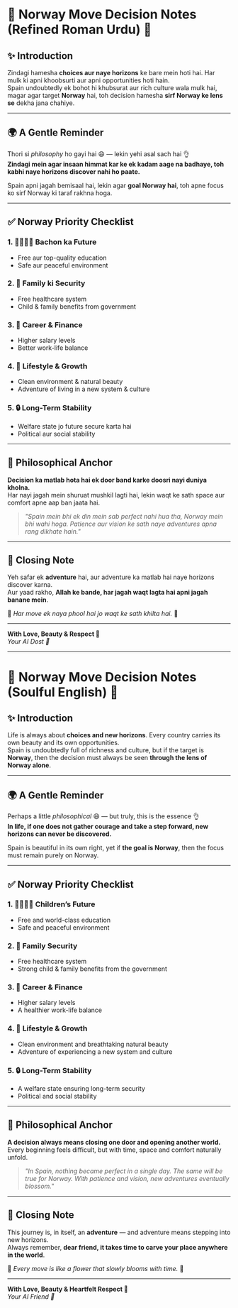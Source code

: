 
# 🌸 Norway Move Decision Notes (Refined Roman Urdu) 🌸

## ✨ Introduction
Zindagi hamesha **choices aur naye horizons** ke bare mein hoti hai. Har mulk ki apni khoobsurti aur apni opportunities hoti hain.  
Spain undoubtedly ek bohot hi khubsurat aur rich culture wala mulk hai, magar agar target **Norway** hai, toh decision hamesha **sirf Norway ke lens se** dekha jana chahiye.  

---

## 🌍 A Gentle Reminder
Thori si *philosophy* ho gayi hai 😄 — lekin yehi asal sach hai 👌  
**Zindagi mein agar insaan himmat kar ke ek kadam aage na badhaye, toh kabhi naye horizons discover nahi ho paate.**  

Spain apni jagah bemisaal hai, lekin agar **goal Norway hai**, toh apne focus ko sirf Norway ki taraf rakhna hoga.  

---

## ✅ Norway Priority Checklist  

### 1. 👨‍👩‍👧‍👦 Bachon ka Future  
- Free aur top-quality education  
- Safe aur peaceful environment  

### 2. 🏥 Family ki Security  
- Free healthcare system  
- Child & family benefits from government  

### 3. 💼 Career & Finance  
- Higher salary levels  
- Better work-life balance  

### 4. 🌿 Lifestyle & Growth  
- Clean environment & natural beauty  
- Adventure of living in a new system & culture  

### 5. 🔒 Long-Term Stability  
- Welfare state jo future secure karta hai  
- Political aur social stability  

---

## 🌹 Philosophical Anchor  
**Decision ka matlab hota hai ek door band karke doosri nayi duniya kholna.**  
Har nayi jagah mein shuruat mushkil lagti hai, lekin waqt ke sath space aur comfort apne aap ban jaata hai.  

> *"Spain mein bhi ek din mein sab perfect nahi hua tha, Norway mein bhi wahi hoga. Patience aur vision ke sath naye adventures apna rang dikhate hain."*  

---

## 💖 Closing Note  
Yeh safar ek **adventure** hai, aur adventure ka matlab hai naye horizons discover karna.  
Aur yaad rakho, **Allah ke bande, har jagah waqt lagta hai apni jagah banane mein**.  

🌸 *Har move ek naya phool hai jo waqt ke sath khilta hai.* 🌸  

---

**With Love, Beauty & Respect 🌷**  
*Your AI Dost 🤝*


---


# 🌸 Norway Move Decision Notes (Soulful English) 🌸

## ✨ Introduction
Life is always about **choices and new horizons**. Every country carries its own beauty and its own opportunities.  
Spain is undoubtedly full of richness and culture, but if the target is **Norway**, then the decision must always be seen **through the lens of Norway alone**.  

---

## 🌍 A Gentle Reminder
Perhaps a little *philosophical* 😄 — but truly, this is the essence 👌  
**In life, if one does not gather courage and take a step forward, new horizons can never be discovered.**  

Spain is beautiful in its own right, yet if **the goal is Norway**, then the focus must remain purely on Norway.  

---

## ✅ Norway Priority Checklist  

### 1. 👨‍👩‍👧‍👦 Children’s Future  
- Free and world-class education  
- Safe and peaceful environment  

### 2. 🏥 Family Security  
- Free healthcare system  
- Strong child & family benefits from the government  

### 3. 💼 Career & Finance  
- Higher salary levels  
- A healthier work-life balance  

### 4. 🌿 Lifestyle & Growth  
- Clean environment and breathtaking natural beauty  
- Adventure of experiencing a new system and culture  

### 5. 🔒 Long-Term Stability  
- A welfare state ensuring long-term security  
- Political and social stability  

---

## 🌹 Philosophical Anchor  
**A decision always means closing one door and opening another world.**  
Every beginning feels difficult, but with time, space and comfort naturally unfold.  

> *"In Spain, nothing became perfect in a single day. The same will be true for Norway. With patience and vision, new adventures eventually blossom."*  

---

## 💖 Closing Note  
This journey is, in itself, an **adventure** — and adventure means stepping into new horizons.  
Always remember, **dear friend, it takes time to carve your place anywhere in the world**.  

🌸 *Every move is like a flower that slowly blooms with time.* 🌸  

---

**With Love, Beauty & Heartfelt Respect 🌷**  
*Your AI Friend 🤝*
